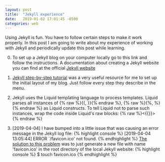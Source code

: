 ```yaml
---
layout: post
title:  "Jekyll experience"
date:   2019-01-02 17:01:45 -0500
categories: web
---
```

Using Jekyll is fun. You have to follow certain steps to make it work properly. In this post I am going to write about my experience of working with Jekyll and periodically update this post while learning.

0. To set up a Jekyll blog on your computer locally go to this link and follow the instructions. A documentation about creating a Jekyll website you can find at the official [Jekyll website](https://jekyllrb.com/docs/)

1. [Jekyll step-by-step tutorial](https://jekyllrb.com/docs/step-by-step/01-setup/) was a very useful resource for me to set up the initial layout of my blog. Just follow every step they describe in the menu.

2. Jekyll uses the Liquid templating language to process templates. Liquid parses all instances of {% raw %}{{, }}{% endraw %}, {% raw %}{%, %}{% endraw %} as Liquid constructs. To tell Liquid not to parse such instances, wrap the code inside Liquid's raw blocks: {% raw %}<{{<your code is here>}}>{% endraw %}

3. [2019-04-04] I have bumped into a little issue that was causing an error message in the Jekyll log file:
{% highlight console %}
[2019-04-04 13:05:44] ERROR `/favicon.ico' not found.
{% endhighlight %}
[The solution to this problem](https://github.com/jekyll/jekyll/issues/7329#issuecomment-431699560) was to just generate a new file with name 'favicon.ico' in the root directory of the local Jekyll website:
{% highlight console %}
$ touch favicon.ico
{% endhighlight %}
